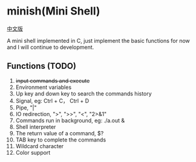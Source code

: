 # minish(Mini Shell)

[中文版](./README-cn.md)

A mini shell implemented in C, just implement the basic functions for now and I will continue to development.

## Functions (TODO)

1. ~~input commands and execute~~
2. Environment variables
3. Up key and down key to search the commands history
4. Signal, eg: Ctrl + C， Ctrl + D
5. Pipe, "|"
6. IO redirection, ">", ">>", "<", "2>&1"
7. Commands run in background, eg: ./a.out &
8. Shell interpreter
9. The return value of a command, $?
10. TAB key to complete the commands
11. Wildcard character
12. Color support

